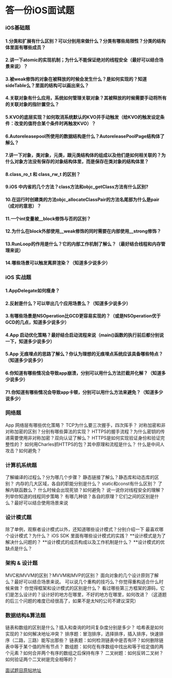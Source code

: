 答一份iOS面试题
===

### iOS基础题
#### 1.分类和扩展有什么区别？可以分别用来做什么？分类有哪些局限性？分类的结构体里面有哪些成员？

#### 2.讲一下atomic的实现机制；为什么不能保证绝对的线程安全（最好可以结合场景来说）？

#### 3.被weak修饰的对象在被释放的时候会发生什么？是如何实现的？知道sideTable么？里面的结构可以画出来么？

#### 4.关联对象有什么应用，系统如何管理关联对象？其被释放的时候需要手动将所有的关联对象的指针置空么？

#### 5.KVO的底层实现？如何取消系统默认的KVO并手动触发（给KVO的触发设定条件：改变的值符合某个条件时再触发KVO）？

#### 6.Autoreleasepool所使用的数据结构是什么？AutoreleasePoolPage结构体了解么？

#### 7.讲一下对象，类对象，元类，跟元类结构体的组成以及他们是如何相关联的？为什么对象方法没有保存的对象结构体里，而是保存在类对象的结构体里？

#### 8.class_ro_t 和  class_rw_t 的区别？

#### 9.iOS 中内省的几个方法？class方法和objc_getClass方法有什么区别?

#### 10.在运行时创建类的方法objc_allocateClassPair的方法名尾部为什么是pair（成对的意思）？

#### 11.一个int变量被__block修饰与否的区别？

#### 12.为什么在block外部使用__weak修饰的同时需要在内部使用__strong修饰？

#### 13.RunLoop的作用是什么？它的内部工作机制了解么？（最好结合线程和内存管理来说）

#### 14.哪些场景可以触发离屏渲染？（知道多少说多少）


### iOS 实战题
#### 1.AppDelegate如何瘦身？

#### 2.反射是什么？可以举出几个应用场景么？（知道多少说多少）

#### 3.有哪些场景是NSOperation比GCD更容易实现的？（或是NSOperation优于GCD的几点，知道多少说多少）

#### 4.App 启动优化策略？最好结合启动流程来说（main()函数的执行前后都分别说一下，知道多少说多少）

#### 5.App 无痕埋点的思路了解么？你认为理想的无痕埋点系统应该具备哪些特点？（知道多少说多少）

#### 6.你知道有哪些情况会导致app崩溃，分别可以用什么方法拦截并化解？（知道多少说多少）

#### 71.你知道有哪些情况会导致app卡顿，分别可以用什么方法来避免？（知道多少说多少）

### 网络题
App 网络层有哪些优化策略？
TCP为什么要三次握手，四次挥手？
对称加密和非对称加密的区别？分别有哪些算法的实现？
HTTPS的握手流程？为什么密钥的传递需要使用非对称加密？双向认证了解么？
HTTPS是如何实现验证身份和验证完整性的？
如何用Charles抓HTTPS的包？其中原理和流程是什么？
什么是中间人攻击？如何避免？


### 计算机系统题
了解编译的过程么？分为哪几个步骤？
静态链接了解么？静态库和动态库的区别？
内存的几大区域，各自的职能分别是什么？
static和const有什么区别？
了解内联函数么？
什么时候会出现死锁？如何避免？
说一说你对线程安全的理解？
列举你知道的线程同步策略？
有哪几种锁？各自的原理？它们之间的区别是什么？最好可以结合使用场景来说

### 设计模式题
除了单例，观察者设计模式以外，还知道哪些设计模式？分别介绍一下
最喜欢哪个设计模式？为什么？
iOS SDK 里面有哪些设计模式的实践？
**设计模式是为了解决什么问题的？
**设计模式的成员构成以及工作机制是什么？
**设计模式的优缺点是什么？

### 架构 & 设计题
MVC和MVVM的区别？MVVM和MVP的区别？
面向对象的几个设计原则了解么？最好可以结合场景来说。
可以说几个重构的技巧么？你觉得重构适合什么时候来做？
你觉得框架和设计模式的区别是什么？
看过哪些第三方框架的源码，它们是怎么设计的？设计好的地方在哪里，不好的地方在哪里，如何改进？（这道题的后三个问题的难度已经很高了，如果不是太N的公司不建议深究）

### 数据结构&算法题
链表和数组的区别是什么？插入和查询的时间复杂度分别是多少？
哈希表是如何实现的？如何解决地址冲突？
排序题：冒泡排序，选择排序，插入排序，快速排序（二路，三路）能写出那些？
链表题：如何检测链表中是否有环？如何删除链表中等于某个值的所有节点？
数组题：如何在有序数组中找出和等于给定值的两个元素？如何合并两个有序的数组之后保持有序？
二叉树题：如何反转二叉树？如何验证两个二叉树是完全相等的？


[面试题目原帖地址](https://juejin.im/post/5b56155e6fb9a04f8b78619b)
